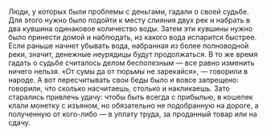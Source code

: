 Люди, у которых были проблемы с деньгами, гадали о своей судьбе. Для этого нужно было подойти к месту слияния двух рек и набрать в два кувшина одинаковое количество воды. Затем эти кувшины нужно было принести домой и наблюдать, из какого вода испарится быстрее. Если раньше начнет убывать вода, набранная из более полноводной реки, значит, денежные неурядицы будут продолжаться.
В то же время гадать о судьбе считалось делом бесполезным — все равно изменить ничего нельзя. «От сумы да от тюрьмы не зарекайся», — говорили в народе. А вот пересчитывать свои беды было и вовсе запрещено: говорили, что сколько насчитаешь, столько и накликаешь.
Зато старались привлечь удачу: чтобы быть всегда с прибылью, в кошелек клали монетку с изъяном, но обязательно не подобранную на дороге, а полученную от кого-либо — в уплату труда, за проданный товар или на сдачу.
